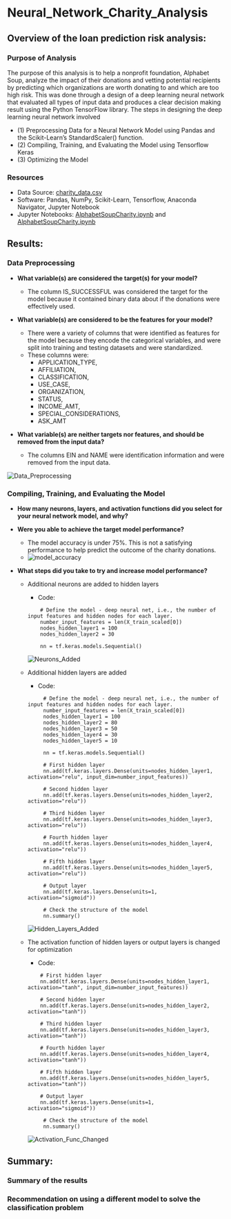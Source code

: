 # Neural_Network_Charity_Analysis

## Overview of the loan prediction risk analysis:

### Purpose of Analysis

The purpose of this analysis is to help a  nonprofit foundation, Alphabet Soup, analyze the impact of their donations and vetting potential recipients by predicting which organizations are worth donating to and which are too high risk. This was done through a design of a deep learning neural network that evaluated all types of input data and produces a clear decision making result using the Python TensorFlow library. The steps in designing the deep learning neural network involved 
 - (1) Preprocessing Data for a Neural Network Model using Pandas and the Scikit-Learn’s StandardScaler() function. 
 - (2) Compiling, Training, and Evaluating the Model using Tensorflow Keras
 - (3) Optimizing the Model



### Resources
- Data Source: [charity_data.csv](https://github.com/pfrivas/Neural_Network_Charity_Analysis/blob/main/Challenge/charity_data.csv)
- Software: Pandas, NumPy, Scikit-Learn, Tensorflow, Anaconda Navigator, Jupyter Notebook
- Jupyter Notebooks: [AlphabetSoupCharity.ipynb](https://github.com/pfrivas/Neural_Network_Charity_Analysis/blob/main/Challenge/AlphabetSoupCharity.ipynb) and [AlphabetSoupCharity.ipynb](https://github.com/pfrivas/Neural_Network_Charity_Analysis/blob/main/Challenge/AlphabetSoupCharity_Optimization.ipynb)

## Results:

### Data Preprocessing

- **What variable(s) are considered the target(s) for your model?**
  - The column IS_SUCCESSFUL was considered the target for the model because it contained binary data about if the donations were effectively used. 
 
- **What variable(s) are considered to be the features for your model?**
  - There were a variety of columns that were identified as features for the model because they encode the categorical variables, and were split into training and testing datasets and were standardized.
  - These columns were:
    - APPLICATION_TYPE, 
    - AFFILIATION, 
    - CLASSIFICATION, 
    - USE_CASE, 
    - ORGANIZATION, 
    - STATUS, 
    - INCOME_AMT, 
    - SPECIAL_CONSIDERATIONS, 
    - ASK_AMT

- **What variable(s) are neither targets nor features, and should be removed from the input data?**
  - The columns EIN and NAME were identification information and were removed from the input data.

![Data_Preprocessing](https://github.com/pfrivas/Neural_Network_Charity_Analysis/blob/main/Images/Data%20Preprocessing.png)


### Compiling, Training, and Evaluating the Model

- **How many neurons, layers, and activation functions did you select for your neural network model, and why?**

- **Were you able to achieve the target model performance?**
  - The model accuracy is under 75%. This is not a satisfying performance to help predict the outcome of the charity donations.
  - ![model_accuracy](https://github.com/pfrivas/Neural_Network_Charity_Analysis/blob/main/Images/Final%20Accuracy%20after%20Optimization.png)
  
- **What steps did you take to try and increase model performance?**
  - Additional neurons are added to hidden layers
    - Code:
    ```
        # Define the model - deep neural net, i.e., the number of input features and hidden nodes for each layer.
        number_input_features = len(X_train_scaled[0])
        nodes_hidden_layer1 = 100
        nodes_hidden_layer2 = 30

        nn = tf.keras.models.Sequential()
    ```
     ![Neurons_Added](https://github.com/pfrivas/Neural_Network_Charity_Analysis/blob/main/Images/Additional%20Neurons%20added%20to%20Hidden%20Layers.png)
     
  - Additional hidden layers are added
    - Code:
    ```
         # Define the model - deep neural net, i.e., the number of input features and hidden nodes for each layer.
         number_input_features = len(X_train_scaled[0])
         nodes_hidden_layer1 = 100
         nodes_hidden_layer2 = 80
         nodes_hidden_layer3 = 50
         nodes_hidden_layer4 = 30
         nodes_hidden_layer5 = 10

         nn = tf.keras.models.Sequential()

         # First hidden layer
         nn.add(tf.keras.layers.Dense(units=nodes_hidden_layer1, activation="relu", input_dim=number_input_features))

         # Second hidden layer
         nn.add(tf.keras.layers.Dense(units=nodes_hidden_layer2, activation="relu"))

         # Third hidden layer
         nn.add(tf.keras.layers.Dense(units=nodes_hidden_layer3, activation="relu"))

         # Fourth hidden layer
         nn.add(tf.keras.layers.Dense(units=nodes_hidden_layer4, activation="relu"))

         # Fifth hidden layer
         nn.add(tf.keras.layers.Dense(units=nodes_hidden_layer5, activation="relu"))

         # Output layer
         nn.add(tf.keras.layers.Dense(units=1, activation="sigmoid"))

         # Check the structure of the model
         nn.summary()
     ```
      ![Hidden_Layers_Added](https://github.com/pfrivas/Neural_Network_Charity_Analysis/blob/main/Images/Additional%20Hidden%20Layers%20are%20Added.png)
     
  - The activation function of hidden layers or output layers is changed for optimization 
    - Code:
     ```
         # First hidden layer
         nn.add(tf.keras.layers.Dense(units=nodes_hidden_layer1, activation="tanh", input_dim=number_input_features))

         # Second hidden layer
         nn.add(tf.keras.layers.Dense(units=nodes_hidden_layer2, activation="tanh"))

         # Third hidden layer
         nn.add(tf.keras.layers.Dense(units=nodes_hidden_layer3, activation="tanh"))

         # Fourth hidden layer
         nn.add(tf.keras.layers.Dense(units=nodes_hidden_layer4, activation="tanh"))

         # Fifth hidden layer
         nn.add(tf.keras.layers.Dense(units=nodes_hidden_layer5, activation="tanh"))

         # Output layer
         nn.add(tf.keras.layers.Dense(units=1, activation="sigmoid"))

          # Check the structure of the model
          nn.summary()
      ```
      ![Activation_Func_Changed](https://github.com/pfrivas/Neural_Network_Charity_Analysis/blob/main/Images/Activation%20Function%20Changed.png)
      
## Summary:

### Summary of the results

### Recommendation on using a different model to solve the classification problem
